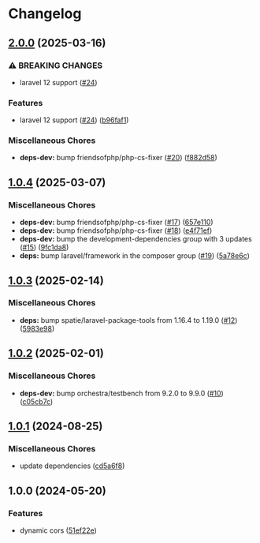 # Changelog

## [2.0.0](https://github.com/audunru/dynamic-cors/compare/v1.0.4...v2.0.0) (2025-03-16)


### ⚠ BREAKING CHANGES

* laravel 12 support ([#24](https://github.com/audunru/dynamic-cors/issues/24))

### Features

* laravel 12 support ([#24](https://github.com/audunru/dynamic-cors/issues/24)) ([b96faf1](https://github.com/audunru/dynamic-cors/commit/b96faf10db3d3cf26819a8a2af651cceb1a969b5))


### Miscellaneous Chores

* **deps-dev:** bump friendsofphp/php-cs-fixer ([#20](https://github.com/audunru/dynamic-cors/issues/20)) ([f882d58](https://github.com/audunru/dynamic-cors/commit/f882d58451db0ac9d1d3f2d4f3dd54ec0e85e8fd))

## [1.0.4](https://github.com/audunru/dynamic-cors/compare/v1.0.3...v1.0.4) (2025-03-07)


### Miscellaneous Chores

* **deps-dev:** bump friendsofphp/php-cs-fixer ([#17](https://github.com/audunru/dynamic-cors/issues/17)) ([657e110](https://github.com/audunru/dynamic-cors/commit/657e110106180476b91af0bf729880dc0f85f6b8))
* **deps-dev:** bump friendsofphp/php-cs-fixer ([#18](https://github.com/audunru/dynamic-cors/issues/18)) ([e4f71ef](https://github.com/audunru/dynamic-cors/commit/e4f71ef29c64b41ba8fbc30157286c3ffa861b9f))
* **deps-dev:** bump the development-dependencies group with 3 updates ([#15](https://github.com/audunru/dynamic-cors/issues/15)) ([9fc1da8](https://github.com/audunru/dynamic-cors/commit/9fc1da8b5bea4e9e78c48600ce6610cc87b03126))
* **deps:** bump laravel/framework in the composer group ([#19](https://github.com/audunru/dynamic-cors/issues/19)) ([5a78e6c](https://github.com/audunru/dynamic-cors/commit/5a78e6ceff550dee43b834100298e6e6612d0958))

## [1.0.3](https://github.com/audunru/dynamic-cors/compare/v1.0.2...v1.0.3) (2025-02-14)


### Miscellaneous Chores

* **deps:** bump spatie/laravel-package-tools from 1.16.4 to 1.19.0 ([#12](https://github.com/audunru/dynamic-cors/issues/12)) ([5983e98](https://github.com/audunru/dynamic-cors/commit/5983e9882caece95208e6e2b0dfb34015364fda8))

## [1.0.2](https://github.com/audunru/dynamic-cors/compare/v1.0.1...v1.0.2) (2025-02-01)


### Miscellaneous Chores

* **deps-dev:** bump orchestra/testbench from 9.2.0 to 9.9.0 ([#10](https://github.com/audunru/dynamic-cors/issues/10)) ([c05cb7c](https://github.com/audunru/dynamic-cors/commit/c05cb7c964c9ecd2449e956f67f11b09ea650ccd))

## [1.0.1](https://github.com/audunru/dynamic-cors/compare/v1.0.0...v1.0.1) (2024-08-25)


### Miscellaneous Chores

* update dependencies ([cd5a6f8](https://github.com/audunru/dynamic-cors/commit/cd5a6f828825e8cab8cacc6dab13b151c9f25784))

## 1.0.0 (2024-05-20)


### Features

* dynamic cors ([51ef22e](https://github.com/audunru/dynamic-cors/commit/51ef22eac00dfa11b5adba649e1a5145910adbc6))
